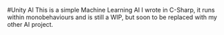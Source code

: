 #Unity AI
This is a simple Machine Learning AI I wrote in C-Sharp, it runs within monobehaviours and is still a WIP, but soon to be replaced with my other AI project.
